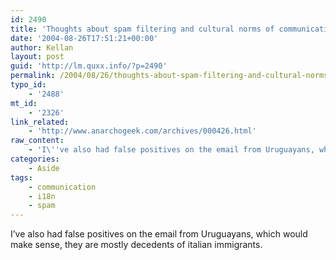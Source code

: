 ```yaml
---
id: 2490
title: 'Thoughts about spam filtering and cultural norms of communication'
date: '2004-08-26T17:51:21+00:00'
author: Kellan
layout: post
guid: 'http://lm.quxx.info/?p=2490'
permalink: /2004/08/26/thoughts-about-spam-filtering-and-cultural-norms-of-communication/
typo_id:
    - '2488'
mt_id:
    - '2326'
link_related:
    - 'http://www.anarchogeek.com/archives/000426.html'
raw_content:
    - 'I\''ve also had false positives on the email from Uruguayans, which would make sense, they are mostly decedents of italian immigrants.'
categories:
    - Aside
tags:
    - communication
    - i18n
    - spam
---
```


I’ve also had false positives on the email from Uruguayans, which would make sense, they are mostly decedents of italian immigrants.